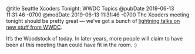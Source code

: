 @title Seattle Xcoders Tonight: WWDC Topics
@pubDate 2019-06-13 11:31:46 -0700
@modDate 2019-06-13 11:31:46 -0700
The Xcoders meeting tonight should be pretty great — we’ve got a bunch of [lightning talks on new stuff from WWDC](https://xcoders.org/2019/06/11/this-thursday-seven.html).

It’s the Woodstock of today. In later years, more people will claim to have been at this meeting than could have fit in the room. :)
